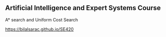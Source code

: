 ## Artificial Intelligence and Expert Systems Course

A* search and Uniform Cost Search

https://bilalsarac.github.io/SE420
